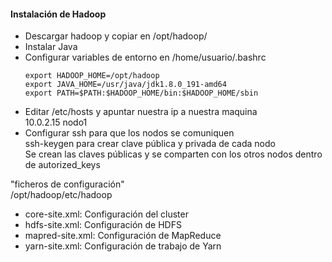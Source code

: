 #### Instalación de Hadoop  

- Descargar hadoop y copiar en /opt/hadoop/
- Instalar Java
- Configurar variables de entorno en /home/usuario/.bashrc   
    ```
    export HADOOP_HOME=/opt/hadoop  
    export JAVA_HOME=/usr/java/jdk1.8.0_191-amd64  
    export PATH=$PATH:$HADOOP_HOME/bin:$HADOOP_HOME/sbin 
    ```
- Editar /etc/hosts y apuntar nuestra ip a nuestra maquina  
   10.0.2.15 nodo1  
- Configurar ssh para que los nodos se comuniquen  
   ssh-keygen para crear clave pública y privada de cada nodo  
   Se crean las claves públicas y se comparten con los otros nodos dentro de autorized_keys  


"ficheros de configuración"  
/opt/hadoop/etc/hadoop  
 - core-site.xml: Configuración del cluster  
 - hdfs-site.xml: Configuración de HDFS  
 - mapred-site.xml: Configuración de MapReduce  
 - yarn-site.xml: Configuración de trabajo de Yarn  
 
 

